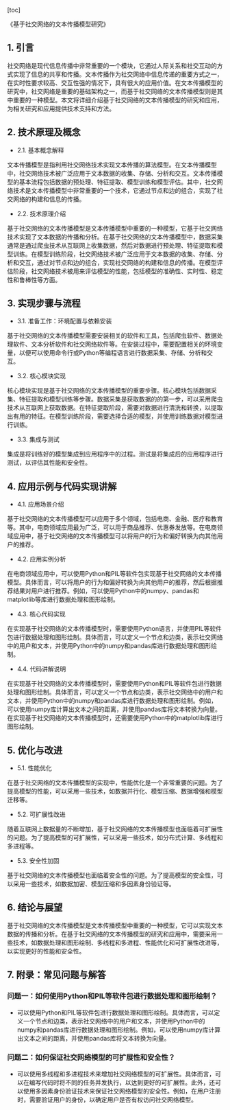 
[toc]                    
                
                
《基于社交网络的文本传播模型研究》

## 1. 引言

社交网络是现代信息传播中非常重要的一个模块，它通过人际关系和社交互动的方式实现了信息的共享和传播。文本传播作为社交网络中信息传递的重要方式之一，在实时性要求较高、交互性强的情况下，具有很大的应用价值。在文本传播模型的研究中，社交网络是重要的基础架构之一，而基于社交网络的文本传播模型则是其中重要的一种模型。本文将详细介绍基于社交网络的文本传播模型的研究和应用，为相关研究和应用提供技术支持和方法。

## 2. 技术原理及概念

- 2.1. 基本概念解释

文本传播模型是指利用社交网络技术实现文本传播的算法模型。在文本传播模型中，社交网络技术被广泛应用于文本数据的收集、存储、分析和交互。文本传播模型的基本流程包括数据的预处理、特征提取、模型训练和模型评估。其中，社交网络技术是文本传播模型中非常重要的一个技术，它通过节点和边的组合，实现了社交网络的构建和信息的传播。

- 2.2. 技术原理介绍

基于社交网络的文本传播模型是文本传播模型中重要的一种模型，它基于社交网络技术实现了文本数据的传播和分析。在基于社交网络的文本传播模型中，数据采集通常是通过爬虫技术从互联网上收集数据，然后对数据进行预处理、特征提取和模型训练。在模型训练阶段，社交网络技术被广泛应用于文本数据的收集、存储、分析和交互，通过对节点和边的组合，实现社交网络的构建和信息的传播。在模型评估阶段，社交网络技术被用来评估模型的性能，包括模型的准确性、实时性、稳定性和鲁棒性等方面。

## 3. 实现步骤与流程

- 3.1. 准备工作：环境配置与依赖安装

基于社交网络的文本传播模型需要安装相关的软件和工具，包括爬虫软件、数据处理软件、文本分析软件和社交网络软件等。在安装过程中，需要配置相关的环境变量，以便可以使用命令行或Python等编程语言进行数据采集、存储、分析和交互。

- 3.2. 核心模块实现

核心模块实现是基于社交网络的文本传播模型的重要步骤。核心模块包括数据采集、特征提取和模型训练等步骤。数据采集是获取数据的的第一步，可以采用爬虫技术从互联网上获取数据。在特征提取阶段，需要对数据进行清洗和转换，以提取出有用的特征。在模型训练阶段，需要选择合适的模型，并使用训练数据对模型进行训练。

- 3.3. 集成与测试

集成是将训练好的模型集成到应用程序中的过程。测试是将集成后的应用程序进行测试，以评估其性能和安全性。

## 4. 应用示例与代码实现讲解

- 4.1. 应用场景介绍

基于社交网络的文本传播模型可以应用于多个领域，包括电商、金融、医疗和教育等。其中，电商领域应用最为广泛，可以用于商品推荐、优惠券发放等。在电商领域应用中，基于社交网络的文本传播模型可以将用户的行为和偏好转换为向其他用户的推荐。

- 4.2. 应用实例分析

在电商领域应用中，可以使用Python和PIL等软件包实现基于社交网络的文本传播模型。具体而言，可以将用户的行为和偏好转换为向其他用户的推荐，然后根据推荐结果对用户进行推荐。例如，可以使用Python中的numpy、pandas和matplotlib等库进行数据处理和图形绘制。

- 4.3. 核心代码实现

在实现基于社交网络的文本传播模型时，需要使用Python语言，并使用PIL等软件包进行数据处理和图形绘制。具体而言，可以定义一个节点和边类，表示社交网络中的用户和文本，并使用Python中的numpy和pandas库进行数据处理和图形绘制。

- 4.4. 代码讲解说明

在实现基于社交网络的文本传播模型时，需要使用Python和PIL等软件包进行数据处理和图形绘制。具体而言，可以定义一个节点和边类，表示社交网络中的用户和文本，并使用Python中的numpy和pandas库进行数据处理和图形绘制。例如，可以使用numpy库计算出文本之间的距离，并使用pandas库将文本转换为向量。在实现基于社交网络的文本传播模型时，还需要使用Python中的matplotlib库进行图形绘制。

## 5. 优化与改进

- 5.1. 性能优化

在基于社交网络的文本传播模型的实现中，性能优化是一个非常重要的问题。为了提高模型的性能，可以采用一些技术，如数据并行化、模型压缩、数据增强和模型迁移等。

- 5.2. 可扩展性改进

随着互联网上数据量的不断增加，基于社交网络的文本传播模型也面临着可扩展性的问题。为了提高模型的可扩展性，可以采用一些技术，如分布式计算、多线程和多进程等。

- 5.3. 安全性加固

基于社交网络的文本传播模型也面临着安全性的问题。为了提高模型的安全性，可以采用一些技术，如数据加密、模型压缩和多因素身份验证等。

## 6. 结论与展望

基于社交网络的文本传播模型是文本传播模型中重要的一种模型，它可以实现文本数据的传播和分析。在基于社交网络的文本传播模型的研究和应用中，需要采用一些技术，如数据处理和图形绘制、多线程和多进程、性能优化和可扩展性改进等，以实现更好的性能和安全性。

## 7. 附录：常见问题与解答

### 问题一：如何使用Python和PIL等软件包进行数据处理和图形绘制？

- 可以使用Python和PIL等软件包进行数据处理和图形绘制。具体而言，可以定义一个节点和边类，表示社交网络中的用户和文本，并使用Python中的numpy和pandas库进行数据处理和图形绘制。例如，可以使用numpy库计算出文本之间的距离，并使用pandas库将文本转换为向量。

### 问题二：如何保证社交网络模型的可扩展性和安全性？

- 可以使用多线程和多进程技术来增加社交网络模型的可扩展性。具体而言，可以在编写代码时将不同的任务并发执行，以达到更好的可扩展性。此外，还可以使用多因素身份验证技术来保证社交网络模型的安全性。例如，在用户注册时，需要验证用户的身份，以确定用户是否有权访问社交网络模型。

